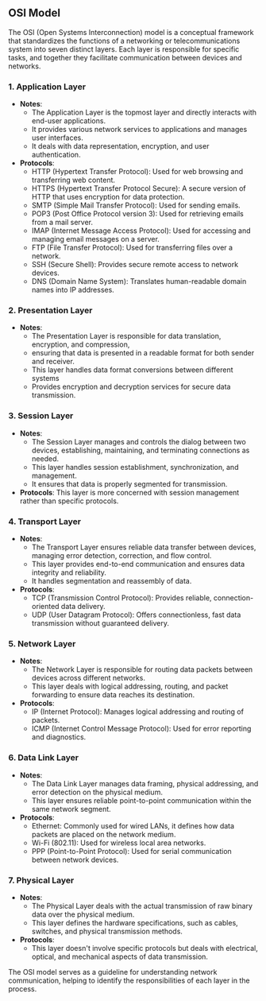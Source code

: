 
## **OSI Model**

The OSI (Open Systems Interconnection) model is a conceptual framework that standardizes the functions of a networking or telecommunications system into seven distinct layers. Each layer is responsible for specific tasks, and together they facilitate communication between devices and networks.

### **1. Application Layer**
  - **Notes**: 
    - The Application Layer is the topmost layer and directly interacts with end-user applications. 
    - It provides various network services to applications and manages user interfaces.
    -  It deals with data representation, encryption, and user authentication.
  - **Protocols**:
    - HTTP (Hypertext Transfer Protocol): Used for web browsing and transferring web content.
    - HTTPS (Hypertext Transfer Protocol Secure): A secure version of HTTP that uses encryption for data protection.
    - SMTP (Simple Mail Transfer Protocol): Used for sending emails.
    - POP3 (Post Office Protocol version 3): Used for retrieving emails from a mail server.
    - IMAP (Internet Message Access Protocol): Used for accessing and managing email messages on a server.
    - FTP (File Transfer Protocol): Used for transferring files over a network.
    - SSH (Secure Shell): Provides secure remote access to network devices.
    - DNS (Domain Name System): Translates human-readable domain names into IP addresses.

### **2. Presentation Layer**
  - **Notes**: 
    - The Presentation Layer is responsible for data translation, encryption, and compression, 
    - ensuring that data is presented in a readable format for both sender and receiver.
    - This layer handles data format conversions between different systems 
    - Provides encryption and decryption services for secure data transmission.

### **3. Session Layer**
  - **Notes**: 
    - The Session Layer manages and controls the dialog between two devices, establishing, maintaining, and terminating connections as needed.
    - This layer handles session establishment, synchronization, and management. 
    - It ensures that data is properly segmented for transmission.
  - **Protocols**: This layer is more concerned with session management rather than specific protocols.

### **4. Transport Layer**
  - **Notes**: 
    - The Transport Layer ensures reliable data transfer between devices, managing error detection, correction, and flow control.
    - This layer provides end-to-end communication and ensures data integrity and reliability. 
    - It handles segmentation and reassembly of data.
  - **Protocols**:
    - TCP (Transmission Control Protocol): Provides reliable, connection-oriented data delivery.
    - UDP (User Datagram Protocol): Offers connectionless, fast data transmission without guaranteed delivery.

### **5. Network Layer**
  - **Notes**: 
    - The Network Layer is responsible for routing data packets between devices across different networks.
    - This layer deals with logical addressing, routing, and packet forwarding to ensure data reaches its destination.
  - **Protocols**:
    - IP (Internet Protocol): Manages logical addressing and routing of packets.
    - ICMP (Internet Control Message Protocol): Used for error reporting and diagnostics.

### **6. Data Link Layer**
  - **Notes**: 
    - The Data Link Layer manages data framing, physical addressing, and error detection on the physical medium.
    - This layer ensures reliable point-to-point communication within the same network segment.
  - **Protocols**:
    - Ethernet: Commonly used for wired LANs, it defines how data packets are placed on the network medium.
    - Wi-Fi (802.11): Used for wireless local area networks.
    - PPP (Point-to-Point Protocol): Used for serial communication between network devices.

### **7. Physical Layer**
  - **Notes**: 
    - The Physical Layer deals with the actual transmission of raw binary data over the physical medium.
    - This layer defines the hardware specifications, such as cables, switches, and physical transmission methods.
  - **Protocols**: 
    - This layer doesn't involve specific protocols but deals with electrical, optical, and mechanical aspects of data transmission.

The OSI model serves as a guideline for understanding network communication, helping to identify the responsibilities of each layer in the process.
